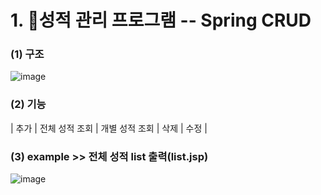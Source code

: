 # 1. 💯성적 관리 프로그램 -- Spring CRUD 
<h3>(1) 구조</h3> 

![image](https://user-images.githubusercontent.com/92166889/178654608-aee20929-db91-4a45-b54a-4fd49d6dffe7.png)
<h3>(2) 기능</h3> | 추가 | 전체 성적 조회 | 개별 성적 조회 | 삭제 | 수정 |

<h3>(3) example >> 전체 성적 list 출력(list.jsp)</h3>

![image](https://user-images.githubusercontent.com/92166889/178655387-4a66d41b-38d7-4275-89e8-b1d98426a74a.png)

